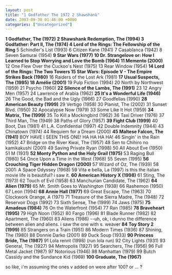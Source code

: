 ```yaml
---
layout: post
title: "1 Godfather The 1972 2 Shawshank"
date: 2003-09-30 01:46:00 +0000
categories: ["Uncategorized"]
---
```


**1 Godfather, The (1972)
2 Shawshank Redemption, The (1994)
3 Godfather: Part II, The (1974)
4 Lord of the Rings: The Fellowship of the Ring**
5 Schindler's List (1993)
6 Citizen Kane (1941)
7 Casablanca (1942)
8 Seven Samurai (1954)
**9 Star Wars (1977)
10 Dr. Strangelove or: How I Learned to Stop Worrying and Love the Bomb (1964)
11 Memento (2000)**
12 One Flew Over the Cuckoo's Nest (1975)
13 Rear Window (1954)
**14 Lord of the Rings: The Two Towers
15 Star Wars: Episode V - The Empire Strikes Back (1980)**
16 Raiders of the Lost Ark (1981)
**17 Usual Suspects, The (1995)
18 Amélie (2001)**
19 Pulp Fiction (1994)
20 North by Northwest (1959)
21 Psycho (1960)
**22 Silence of the Lambs, The (1991)**
23 12 Angry Men (1957)
24 Lawrence of Arabia (1962)
**25 It's a Wonderful Life (1946)**
26 The Good, the Bad and the Ugly (1966)
27 Goodfellas (1990)
**28 American Beauty (1999)**
29 Vertigo (1958)
30 Pianist, The (2002)
31 Sunset Blvd. (1950)
32 Apocalypse Now (1979)
33 Some Like It Hot (1959)
**34 Matrix, The (1999)**
35 To Kill a Mockingbird (1962)
36 Taxi Driver (1976)
37 Third Man, The (1949)
38 Paths of Glory (1957)
**39 Fight Club (1999)**
40 Boot, Das (1981)
41 L.A. Confidential (1997)
42 Double Indemnity (1944)
43 Chinatown (1974)
44 Requiem for a Dream (2000)
**45 Maltese Falcon, The (1941)** BOY HAVE I SEEN THIS ONE! HA HA HA HA!
46 Singin' in the Rain (1952)
47 Bridge on the River Kwai, The (1957)
48 Sen to Chihiro no kamikakushi (2001)
49 Saving Private Ryan (1998)
50 All About Eve (1950)
51 M (1931)
**52 Monty Python and the Holy Grail (1975)**
53 Raging Bull (1980)
54 Once Upon a Time in the West (1968)
55 Seven (1995)
**56 Crouching Tiger Hidden Dragon (2000)**
57 Wizard of Oz, The (1939)
58 2001: A Space Odyssey (1968)
59 Vita e bella, La (1997) is this the italian movie life is beautiful? i saw it.
**60 American History X (1998)**
61 Sting, The (1973)
62 Touch of Evil (1958)
63 Manchurian Candidate, The (1962)
**64 Alien (1979)**
65 Mr. Smith Goes to Washington (1939)
66 Rashemon (1950)
67 Leon (1994)
**68 Annie Hall (1977)**
69 Great Escape, The (1963)
70 Clockwork Orange, A (1971)
71 Treasure of the Sierra Madre, The (1948)
72 Reservoir Dogs (1992)
73 Sixth Sense, The (1999)
74 Jaws (1975)
**75 Amadeus (1984)**
76 On the Waterfront (1954)
77 Ran (1985)
**78 Braveheart (1995)**
79 High Noon (1952)
80 Fargo (1996)
81 Blade Runner (1982)
82 Apartment, The (1960)
83 Aliens (1986) --uh, ok, i dunno the difference between alien and aliens. i saw the one with s. weaver
**84 Toy Story 2 (1999)**
85 Strangers on a Train (1951)
86 Modern Times (1936)
87 Shining, The (1980)
88 Donnie Darko (2001)
89 Duck Soup (1933)
**90 Princess Bride, The (1987)**
91 Lola rennt (1998) (run lola run)
92 City Lights (1931)
93 General, The (1927)
94 Metropolis (1927)
95 Searchers, The (1956)
96 Full Metal Jacket (1987)
97 Notorious (1946)
98 Manhattan (1979)
99 Butch Cassidy and the Sundance Kid (1969)
**100 Graduate, The (1967)**

so like, i'm assuming the ones v added on were after 100? or ... ?
